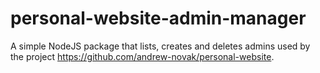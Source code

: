 # personal-website-admin-manager

A simple NodeJS package that lists, creates and deletes admins used by the project https://github.com/andrew-novak/personal-website.
